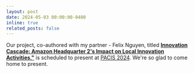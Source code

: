 ```yaml
---
layout: post
date: 2024-05-03 00:00:00-0400
inline: true
related_posts: false
---
```

Our project, co-authored with my partner - Felix Nguyen, titled **[Innovation Cascade: Amazon Headquarter 2's Impact on Local Innovation Activities,"](https://aisel.aisnet.org/pacis2024/track05_dibusmod/track05_dibusmod/8/)** is scheduled to present at [PACIS 2024](https://pacis2024.aisconferences.org/). We're so glad to come home to present.

